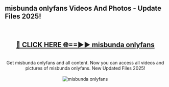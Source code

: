 <h2>misbunda onlyfans Videos And Photos - Update Files 2025!</h2>
<br>
<div align="center">
<h2><a href="https://linkcuts.com/hfmhzwbr" rel="nofollow">🔴 CLICK HERE 🌐==►► misbunda onlyfans</a></h2>
<br>
Get misbunda onlyfans and all content. Now you can access all videos and pictures of misbunda onlyfans. New Updated Files 2025!
<br>
<br>
<a href="https://linkcuts.com/hfmhzwbr" rel="nofollow" data-target="animated-image.originalLink"><img src="https://i.ibb.co.com/WyWwxjT/player-gif2.gif" alt="misbunda onlyfans" style="max-width: 100%; display: inline-block;" data-target="animated-image.originalImage"></a>
</div>
<br>